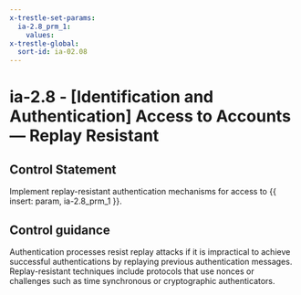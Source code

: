 ```yaml
---
x-trestle-set-params:
  ia-2.8_prm_1:
    values:
x-trestle-global:
  sort-id: ia-02.08
---
```


# ia-2.8 - \[Identification and Authentication\] Access to Accounts — Replay Resistant

## Control Statement

Implement replay-resistant authentication mechanisms for access to {{ insert: param, ia-2.8_prm_1 }}.

## Control guidance

Authentication processes resist replay attacks if it is impractical to achieve successful authentications by replaying previous authentication messages. Replay-resistant techniques include protocols that use nonces or challenges such as time synchronous or cryptographic authenticators.

